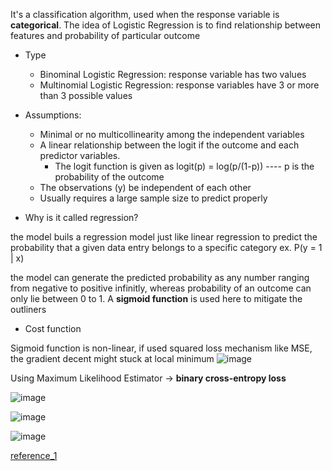It's a classification algorithm, used when the response variable is **categorical**. The idea of Logistic Regression is to find relationship between features and probability of particular outcome

* Type 
  * Binominal Logistic Regression: response variable has two values 
  * Multinomial Logistic Regression: response variables have 3 or more than 3 possible values 

* Assumptions:
  * Minimal or no multicollinearity among the independent variables 
  * A linear relationship between the logit if the outcome and each predictor variables.
    * The logit function is given as logit(p) = log(p/(1-p))  ---- p is the probability of the outcome 
  * The observations (y) be independent of each other 
  * Usually requires a large sample size to predict properly 
  
*  Why is it called regression?
  
  the model buils a regression model just like linear regression to predict the probability that a given data entry belongs to a specific category 
  ex. P(y = 1 | x) 
  
  the model can generate the predicted probability as any number ranging from negative to positive infinitly, whereas probability of an 
  outcome can only lie between 0 to 1. A **sigmoid function** is used here to mitigate the outliners 
 
* Cost function 

Sigmoid function is non-linear, if used squared loss mechanism like MSE, the gradient decent might stuck at local minimum 
![image](https://user-images.githubusercontent.com/59746522/140081914-57d0727c-04d2-449a-a6e6-343716c6be11.png)

Using Maximum Likelihood Estimator -> **binary cross-entropy loss**

![image](https://user-images.githubusercontent.com/59746522/140082368-56c362ce-cdfc-4a1e-9ea8-c9803c223ed2.png)

![image](https://user-images.githubusercontent.com/59746522/140082611-6bd6d04e-e29d-447e-aae2-09483a51a740.png)

![image](https://user-images.githubusercontent.com/59746522/140083759-262304cf-2967-4aae-800a-bf956cc73b49.png)





[reference_1](https://medium.com/analytics-vidhya/interview-questions-on-logistic-regression-1ebd1666bbbd)
